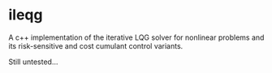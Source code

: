 # ileqg

A c++ implementation of the iterative LQG solver for nonlinear problems and its risk-sensitive and cost cumulant control variants.

Still untested...
